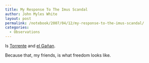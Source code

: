 ```yaml
---
title: My Response To The Imus Scandal
author: John Myles White
layout: post
permalink: /notebook/2007/04/12/my-response-to-the-imus-scandal/
categories:
  - Observations
---
```


Is [Torrente](http://www.youtube.com/watch?v=zN1uvJ2fzt0) and [el Gañan](http://www.youtube.com/watch?v=bW_N_jZFtho).

Because that, my friends, is what freedom looks like.
